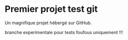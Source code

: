 # Premier projet test git

Un magnifique projet hébergé sur GitHub.

branche experimentale pour tests foufous uniquement !!!